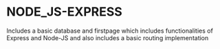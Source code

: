# NODE_JS-EXPRESS
Includes a basic database and firstpage which includes functionalities of Express and Node-JS and also includes a basic routing implementation
